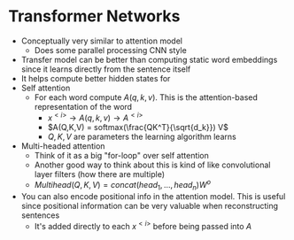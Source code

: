 # Transformer Networks

* Conceptually very similar to attention model
  * Does some parallel processing CNN style
* Transfer model can be better than computing static word embeddings since it learns directly from the sentence itself
* It helps compute better hidden states for
* Self attention
  * For each word compute $A(q,k,v)$. This is the attention-based representation of the word
    * $x^{<i>} \rightarrow A(q,k,v) \rightarrow A^{<i>}$
    * $A(Q,K,V) = softmax(\frac{QK^T}{\sqrt{d_k}}) V$
    * $Q,K,V$ are parameters the learning algorithm learns
* Multi-headed attention
  * Think of it as a big "for-loop" over self attention
  * Another good way to think about this is kind of like convolutional layer filters (how there are multiple)
  * $Multihead(Q,K,V) = concat(head_1,...,head_n)W^o$
* You can also encode positional info in the attention model. This is useful since positional information can be very valuable when reconstructing sentences
  * It's added directly to each $x^{<i>}$ before being passed into $A$
